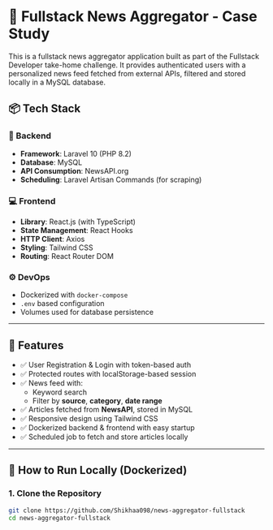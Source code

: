 # 📰 Fullstack News Aggregator - Case Study

This is a fullstack news aggregator application built as part of the Fullstack Developer take-home challenge. It provides authenticated users with a personalized news feed fetched from external APIs, filtered and stored locally in a MySQL database.

## 📦 Tech Stack

### 🔧 Backend
- **Framework**: Laravel 10 (PHP 8.2)
- **Database**: MySQL
- **API Consumption**: NewsAPI.org
- **Scheduling**: Laravel Artisan Commands (for scraping)

### 💻 Frontend
- **Library**: React.js (with TypeScript)
- **State Management**: React Hooks
- **HTTP Client**: Axios
- **Styling**: Tailwind CSS
- **Routing**: React Router DOM

### ⚙️ DevOps
- Dockerized with `docker-compose`  
- `.env` based configuration  
- Volumes used for database persistence

---

## 🔐 Features

- ✅ User Registration & Login with token-based auth
- ✅ Protected routes with localStorage-based session
- ✅ News feed with:
  - Keyword search
  - Filter by **source**, **category**, **date range**
- ✅ Articles fetched from **NewsAPI**, stored in MySQL
- ✅ Responsive design using Tailwind CSS
- ✅ Dockerized backend & frontend with easy startup
- ✅ Scheduled job to fetch and store articles locally

---

## 🐳 How to Run Locally (Dockerized)

### 1. Clone the Repository

```bash
git clone https://github.com/Shikhaa098/news-aggregator-fullstack
cd news-aggregator-fullstack

